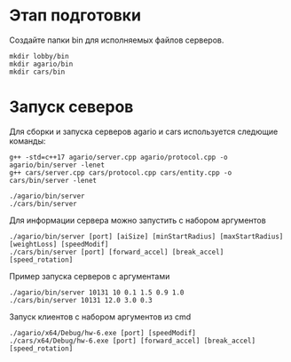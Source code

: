 # Этап подготовки
Создайте папки bin для исполняемых файлов серверов.
```
mkdir lobby/bin
mkdir agario/bin
mkdir cars/bin
```
# Запуск северов
Для сборки и запуска серверов agario и cars используется следющие команды:
```
g++ -std=c++17 agario/server.cpp agario/protocol.cpp -o agario/bin/server -lenet
g++ cars/server.cpp cars/protocol.cpp cars/entity.cpp -o cars/bin/server -lenet

./agario/bin/server
./cars/bin/server
```
Для информации сервера можно запустить с набором аргументов
```
./agario/bin/server [port] [aiSize] [minStartRadius] [maxStartRadius] [weightLoss] [speedModif]
./cars/bin/server [port] [forward_accel] [break_accel] [speed_rotation]
```
Пример запуска серверов с аргументами
```
./agario/bin/server 10131 10 0.1 1.5 0.9 1.0
./cars/bin/server 10131 12.0 3.0 0.3
```
Запуск клиентов с набором аргументов из cmd
```
./agario/x64/Debug/hw-6.exe [port] [speedModif]
./cars/x64/Debug/hw-6.exe [port] [forward_accel] [break_accel] [speed_rotation]
```
